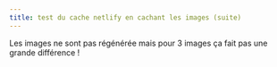 ```yaml
---
title: test du cache netlify en cachant les images (suite)
---
```

Les images ne sont pas régénérée mais pour 3 images ça fait pas une grande différence !
